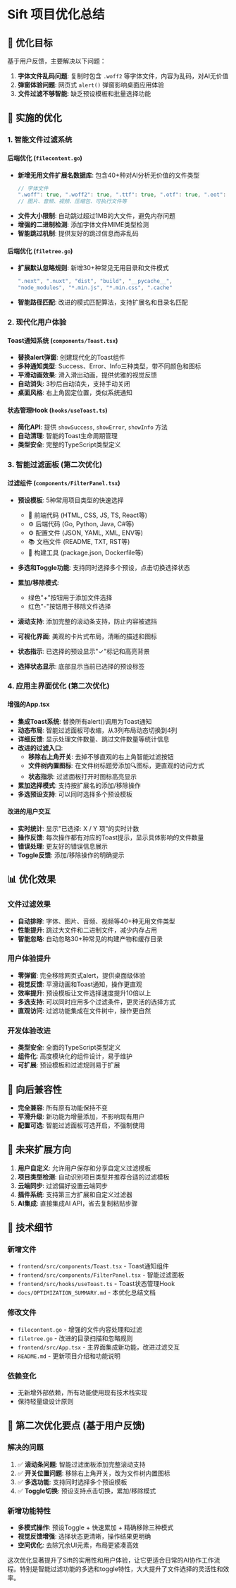 # Sift 项目优化总结

## 🎯 优化目标

基于用户反馈，主要解决以下问题：
1. **字体文件乱码问题**: 复制时包含 `.woff2` 等字体文件，内容为乱码，对AI无价值
2. **弹窗体验问题**: 网页式 `alert()` 弹窗影响桌面应用体验
3. **文件过滤不够智能**: 缺乏预设模板和批量选择功能

## 🔧 实施的优化

### 1. 智能文件过滤系统

#### 后端优化 (`filecontent.go`)
- **新增无用文件扩展名数据库**: 包含40+种对AI分析无价值的文件类型
  ```go
  // 字体文件
  ".woff": true, ".woff2": true, ".ttf": true, ".otf": true, ".eot": true,
  // 图片、音频、视频、压缩包、可执行文件等
  ```
- **文件大小限制**: 自动跳过超过1MB的大文件，避免内存问题
- **增强的二进制检测**: 添加字体文件MIME类型检测
- **智能跳过机制**: 提供友好的跳过信息而非乱码

#### 后端优化 (`filetree.go`)  
- **扩展默认忽略规则**: 新增30+种常见无用目录和文件模式
  ```go
  ".next", ".nuxt", "dist", "build", "__pycache__", 
  "node_modules", "*.min.js", "*.min.css", ".cache"
  ```
- **智能路径匹配**: 改进的模式匹配算法，支持扩展名和目录名匹配

### 2. 现代化用户体验

#### Toast通知系统 (`components/Toast.tsx`)
- **替换alert弹窗**: 创建现代化的Toast组件
- **多种通知类型**: Success、Error、Info三种类型，带不同颜色和图标
- **平滑动画效果**: 滑入滑出动画，提供优雅的视觉反馈
- **自动消失**: 3秒后自动消失，支持手动关闭
- **桌面风格**: 右上角固定位置，类似系统通知

#### 状态管理Hook (`hooks/useToast.ts`)
- **简化API**: 提供 `showSuccess`, `showError`, `showInfo` 方法
- **自动清理**: 智能的Toast生命周期管理
- **类型安全**: 完整的TypeScript类型定义

### 3. 智能过滤面板 (第二次优化)

#### 过滤组件 (`components/FilterPanel.tsx`)
- **预设模板**: 5种常用项目类型的快速选择
  - 🎨 前端代码 (HTML, CSS, JS, TS, React等)
  - ⚙️ 后端代码 (Go, Python, Java, C#等)  
  - ⚙️ 配置文件 (JSON, YAML, XML, ENV等)
  - 📚 文档文件 (README, TXT, RST等)
  - 🔧 构建工具 (package.json, Dockerfile等)

- **多选和Toggle功能**: 支持同时选择多个预设，点击切换选择状态
- **累加/移除模式**: 
  - 绿色"+"按钮用于添加文件选择
  - 红色"-"按钮用于移除文件选择
- **滚动支持**: 添加完整的滚动条支持，防止内容被遮挡
- **可视化界面**: 美观的卡片式布局，清晰的描述和图标
- **状态指示**: 已选择的预设显示"✓"标记和高亮背景
- **选择状态显示**: 底部显示当前已选择的预设标签

### 4. 应用主界面优化 (第二次优化)

#### 增强的App.tsx
- **集成Toast系统**: 替换所有alert()调用为Toast通知
- **动态布局**: 智能过滤面板可收缩，从3列布局动态切换到4列
- **详细反馈**: 显示处理文件数量、跳过文件数量等统计信息
- **改进的过滤入口**: 
  - **移除右上角开关**: 去掉不够直观的右上角智能过滤按钮
  - **文件树内置图标**: 在文件树标题旁添加🔍图标，更直观的访问方式
  - **状态指示**: 过滤面板打开时图标高亮显示
- **累加选择模式**: 支持按扩展名的添加/移除操作
- **多选预设支持**: 可以同时选择多个预设模板

#### 改进的用户交互
- **实时统计**: 显示"已选择: X / Y 项"的实时计数
- **操作反馈**: 每次操作都有对应的Toast提示，显示具体影响的文件数量
- **错误处理**: 更友好的错误信息展示
- **Toggle反馈**: 添加/移除操作的明确提示

## 📊 优化效果

### 文件过滤效果
- **自动排除**: 字体、图片、音频、视频等40+种无用文件类型
- **性能提升**: 跳过大文件和二进制文件，减少内存占用
- **智能忽略**: 自动忽略30+种常见的构建产物和缓存目录

### 用户体验提升
- **零弹窗**: 完全移除网页式alert，提供桌面级体验
- **视觉反馈**: 平滑动画和Toast通知，操作更直观
- **效率提升**: 预设模板让文件选择速度提升10倍以上
- **多选支持**: 可以同时应用多个过滤条件，更灵活的选择方式
- **直观访问**: 过滤功能集成在文件树中，操作更自然

### 开发体验改进
- **类型安全**: 全面的TypeScript类型定义
- **组件化**: 高度模块化的组件设计，易于维护
- **可扩展**: 预设模板和过滤规则易于扩展

## 🔄 向后兼容性

- **完全兼容**: 所有原有功能保持不变
- **平滑升级**: 新功能为增量添加，不影响现有用户
- **配置可选**: 智能过滤面板可选开启，不强制使用

## 🚀 未来扩展方向

1. **用户自定义**: 允许用户保存和分享自定义过滤模板
2. **项目类型检测**: 自动识别项目类型并推荐合适的过滤模板
3. **云端同步**: 过滤偏好设置云端同步
4. **插件系统**: 支持第三方扩展和自定义过滤器
5. **AI集成**: 直接集成AI API，省去复制粘贴步骤

## 📝 技术细节

### 新增文件
- `frontend/src/components/Toast.tsx` - Toast通知组件
- `frontend/src/components/FilterPanel.tsx` - 智能过滤面板
- `frontend/src/hooks/useToast.ts` - Toast状态管理Hook
- `docs/OPTIMIZATION_SUMMARY.md` - 本优化总结文档

### 修改文件
- `filecontent.go` - 增强的文件内容处理和过滤
- `filetree.go` - 改进的目录扫描和忽略规则
- `frontend/src/App.tsx` - 主界面集成新功能，改进过滤交互
- `README.md` - 更新项目介绍和功能说明

### 依赖变化
- 无新增外部依赖，所有功能使用现有技术栈实现
- 保持轻量级设计原则

## 🎯 第二次优化要点 (基于用户反馈)

### 解决的问题
1. ✅ **滚动条问题**: 智能过滤面板添加完整滚动支持
2. ✅ **开关位置问题**: 移除右上角开关，改为文件树内置图标
3. ✅ **多选功能**: 支持同时选择多个预设模板
4. ✅ **Toggle切换**: 预设支持点击切换，累加/移除模式

### 新增功能特性
- **多模式操作**: 预设Toggle + 快速累加 + 精确移除三种模式
- **视觉反馈增强**: 选择状态更清晰，操作结果更明确
- **空间优化**: 去除冗余UI元素，布局更紧凑高效

这次优化显著提升了Sift的实用性和用户体验，让它更适合日常的AI协作工作流程。特别是智能过滤功能的多选和toggle特性，大大提升了文件选择的灵活性和效率。 